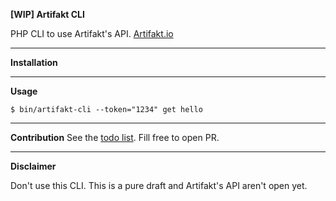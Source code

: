 **[WIP] Artifakt CLI**

PHP CLI to use Artifakt's API.
[Artifakt.io](https://www.artifakt.io/)
****
**Installation**

****
**Usage**

`$ bin/artifakt-cli --token="1234" get hello`

****
**Contribution**
See the [todo list](TODO.md).
Fill free to open PR.
****
**Disclaimer**

Don't use this CLI. This is a pure draft and Artifakt's API aren't open yet.